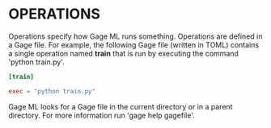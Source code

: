 # OPERATIONS

Operations specify how Gage ML runs something. Operations are defined in
a Gage file. For example, the following Gage file (written in TOML)
contains a single operation named **train** that is run by executing the
command 'python train.py'.

``` toml
[train]

exec = "python train.py"
```

Gage ML looks for a Gage file in the current directory or in a parent
directory. For more information run 'gage help gagefile'.
